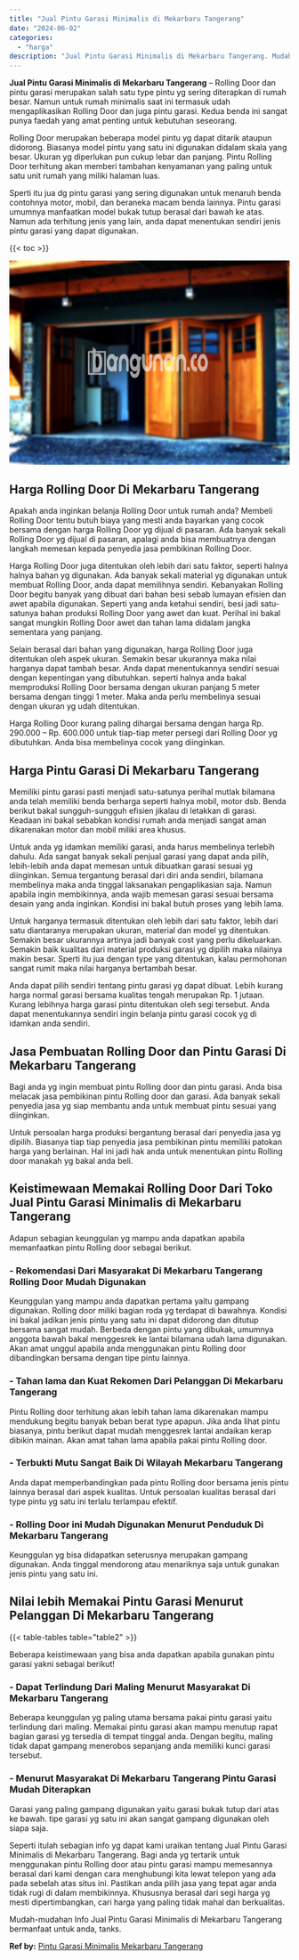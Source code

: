 ```yaml
---
title: "Jual Pintu Garasi Minimalis di Mekarbaru Tangerang"
date: "2024-06-02"
categories: 
  - "harga"
description: "Jual Pintu Garasi Minimalis di Mekarbaru Tangerang. Mudah-mudahan Info Jual Pintu Garasi Minimalis di Mekarbaru Tangerang bermanfaat untuk anda, tanks...."
---
```


**Jual Pintu Garasi Minimalis di Mekarbaru Tangerang** – Rolling Door dan pintu garasi merupakan salah satu type pintu yg sering diterapkan di rumah besar. Namun untuk rumah minimalis saat ini termasuk udah mengaplikasikan Rolling Door dan juga pintu garasi. Kedua benda ini sangat punya faedah yang amat penting untuk kebutuhan seseorang.

Rolling Door merupakan beberapa model pintu yg dapat ditarik ataupun didorong. Biasanya model pintu yang satu ini digunakan didalam skala yang besar. Ukuran yg diperlukan pun cukup lebar dan panjang. Pintu Rolling Door terhitung akan memberi tambahan kenyamanan yang paling untuk satu unit rumah yang miliki halaman luas.

Sperti itu jua dg pintu garasi yang sering digunakan untuk menaruh benda contohnya motor, mobil, dan beraneka macam benda lainnya. Pintu garasi umumnya manfaatkan model bukak tutup berasal dari bawah ke atas. Namun ada terhitung jenis yang lain, anda dapat menentukan sendiri jenis pintu garasi yang dapat digunakan.

{{< toc >}}

![Jual Pintu Garasi Minimalis di Mekarbaru Tangerang](/images/pintu-garasi-62.png)

## Harga Rolling Door Di Mekarbaru Tangerang

Apakah anda inginkan belanja Rolling Door untuk rumah anda? Membeli Rolling Door tentu butuh biaya yang mesti anda bayarkan yang cocok bersama dengan harga Rolling Door yg dijual di pasaran. Ada banyak sekali Rolling Door yg dijual di pasaran, apalagi anda bisa membuatnya dengan langkah memesan kepada penyedia jasa pembikinan Rolling Door.

Harga Rolling Door juga ditentukan oleh lebih dari satu faktor, seperti halnya halnya bahan yg digunakan. Ada banyak sekali material yg digunakan untuk membuat Rolling Door, anda dapat memilihnya sendiri. Kebanyakan Rolling Door begitu banyak yang dibuat dari bahan besi sebab lumayan efisien dan awet apabila digunakan. Seperti yang anda ketahui sendiri, besi jadi satu-satunya bahan produksi Rolling Door yang awet dan kuat. Perihal ini bakal sangat mungkin Rolling Door awet dan tahan lama didalam jangka sementara yang panjang.

Selain berasal dari bahan yang digunakan, harga Rolling Door juga ditentukan oleh aspek ukuran. Semakin besar ukurannya maka nilai harganya dapat tambah besar. Anda dapat menentukannya sendiri sesuai dengan kepentingan yang dibutuhkan. seperti halnya anda bakal memproduksi Rolling Door bersama dengan ukuran panjang 5 meter bersama dengan tinggi 1 meter. Maka anda perlu membelinya sesuai dengan ukuran yg udah ditentukan.

Harga Rolling Door kurang paling dihargai bersama dengan harga Rp. 290.000 – Rp. 600.000 untuk tiap-tiap meter persegi dari Rolling Door yg dibutuhkan. Anda bisa membelinya cocok yang diinginkan.

## Harga Pintu Garasi Di Mekarbaru Tangerang

Memiliki pintu garasi pasti menjadi satu-satunya perihal mutlak bilamana anda telah memiliki benda berharga seperti halnya mobil, motor dsb. Benda berikut bakal sungguh-sungguh efisien jikalau di letakkan di garasi. Keadaan ini bakal sebabkan kondisi rumah anda menjadi sangat aman dikarenakan motor dan mobil miliki area khusus.

Untuk anda yg idamkan memiliki garasi, anda harus membelinya terlebih dahulu. Ada sangat banyak sekali penjual garasi yang dapat anda pilih, lebih-lebih anda dapat memesan untuk dibuatkan garasi sesuai yg diinginkan. Semua tergantung berasal dari diri anda sendiri, bilamana membelinya maka anda tinggal laksanakan pengaplikasian saja. Namun apabila ingin membikinnya, anda wajib memesan garasi sesuai bersama desain yang anda inginkan. Kondisi ini bakal butuh proses yang lebih lama.

Untuk harganya termasuk ditentukan oleh lebih dari satu faktor, lebih dari satu diantaranya merupakan ukuran, material dan model yg ditentukan. Semakin besar ukurannya artinya jadi banyak cost yang perlu dikeluarkan. Semakin baik kualitas dari material produksi garasi yg dipilih maka nilainya makin besar. Sperti itu jua dengan type yang ditentukan, kalau permohonan sangat rumit maka nilai harganya bertambah besar.

Anda dapat pilih sendiri tentang pintu garasi yg dapat dibuat. Lebih kurang harga normal garasi bersama kualitas tengah merupakan Rp. 1 jutaan. Kurang lebihnya harga garasi pintu ditentukan oleh segi tersebut. Anda dapat menentukannya sendiri ingin belanja pintu garasi cocok yg di idamkan anda sendiri.

## Jasa Pembuatan Rolling Door dan Pintu Garasi Di Mekarbaru Tangerang

Bagi anda yg ingin membuat pintu Rolling door dan pintu garasi. Anda bisa melacak jasa pembikinan pintu Rolling door dan garasi. Ada banyak sekali penyedia jasa yg siap membantu anda untuk membuat pintu sesuai yang diinginkan.

Untuk persoalan harga produksi bergantung berasal dari penyedia jasa yg dipilih. Biasanya tiap tiap penyedia jasa pembikinan pintu memiliki patokan harga yang berlainan. Hal ini jadi hak anda untuk menentukan pintu Rolling door manakah yg bakal anda beli.

## Keistimewaan Memakai Rolling Door Dari Toko Jual Pintu Garasi Minimalis di Mekarbaru Tangerang

Adapun sebagian keunggulan yg mampu anda dapatkan apabila memanfaatkan pintu Rolling door sebagai berikut.

### \- Rekomendasi Dari Masyarakat Di Mekarbaru Tangerang Rolling Door Mudah Digunakan

Keunggulan yang mampu anda dapatkan pertama yaitu gampang digunakan. Rolling door miliki bagian roda yg terdapat di bawahnya. Kondisi ini bakal jadikan jenis pintu yang satu ini dapat didorong dan ditutup bersama sangat mudah. Berbeda dengan pintu yang dibukak, umumnya anggota bawah bakal menggesrek ke lantai bilamana udah lama digunakan. Akan amat unggul apabila anda menggunakan pintu Rolling door dibandingkan bersama dengan tipe pintu lainnya.

### \- Tahan lama dan Kuat Rekomen Dari Pelanggan Di Mekarbaru Tangerang

Pintu Rolling door terhitung akan lebih tahan lama dikarenakan mampu mendukung begitu banyak beban berat type apapun. Jika anda lihat pintu biasanya, pintu berikut dapat mudah menggesrek lantai andaikan kerap dibikin mainan. Akan amat tahan lama apabila pakai pintu Rolling door.

### \- Terbukti Mutu Sangat Baik Di Wilayah Mekarbaru Tangerang

Anda dapat memperbandingkan pada pintu Rolling door bersama jenis pintu lainnya berasal dari aspek kualitas. Untuk persoalan kualitas berasal dari type pintu yg satu ini terlalu terlampau efektif.

### \- Rolling Door ini Mudah Digunakan Menurut Penduduk Di Mekarbaru Tangerang

Keunggulan yg bisa didapatkan seterusnya merupakan gampang digunakan. Anda tinggal mendorong atau menariknya saja untuk gunakan jenis pintu yang satu ini.

## Nilai lebih Memakai Pintu Garasi Menurut Pelanggan Di Mekarbaru Tangerang

{{< table-tables table="table2" >}}

Beberapa keistimewaan yang bisa anda dapatkan apabila gunakan pintu garasi yakni sebagai berikut!

### \- Dapat Terlindung Dari Maling Menurut Masyarakat Di Mekarbaru Tangerang

Beberapa keunggulan yg paling utama bersama pakai pintu garasi yaitu terlindung dari maling. Memakai pintu garasi akan mampu menutup rapat bagian garasi yg tersedia di tempat tinggal anda. Dengan begitu, maling tidak dapat gampang menerobos sepanjang anda memiliki kunci garasi tersebut.

### \- Menurut Masyarakat Di Mekarbaru Tangerang Pintu Garasi Mudah Diterapkan

Garasi yang paling gampang digunakan yaitu garasi bukak tutup dari atas ke bawah. tipe garasi yg satu ini akan sangat gampang digunakan oleh siapa saja.

Seperti itulah sebagian info yg dapat kami uraikan tentang Jual Pintu Garasi Minimalis di Mekarbaru Tangerang. Bagi anda yg tertarik untuk menggunakan pintu Rolling door atau pintu garasi mampu memesannya berasal dari kami dengan cara menghubungi kita lewat telepon yang ada pada sebelah atas situs ini. Pastikan anda pilih jasa yang tepat agar anda tidak rugi di dalam membikinnya. Khususnya berasal dari segi harga yg mesti dipertimbangkan, cari harga yang paling tidak mahal dan berkualitas.

Mudah-mudahan Info Jual Pintu Garasi Minimalis di Mekarbaru Tangerang bermanfaat untuk anda, tanks.

**Ref by:** [Pintu Garasi Minimalis Mekarbaru Tangerang](https://id.wikipedia.org/wiki/Pintu)
